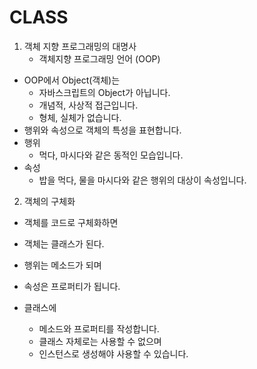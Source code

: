 # CLASS

1. 객체 지향 프로그래밍의 대명사
   - 객체지향 프로그래밍 언어 (OOP)

- OOP에서 Object(객체)는
  - 자바스크립트의 Object가 아닙니다.
  - 개념적, 사상적 접근입니다.
  - 형체, 실체가 없습니다.
- 행위와 속성으로 객체의 특성을 표현합니다.
- 행위
  - 먹다, 마시다와 같은 동적인 모습입니다.
- 속성
  - 밥을 먹다, 물을 마시다와 같은 행위의 대상이 속성입니다.

2. 객체의 구체화

- 객체를 코드로 구체화하면
- 객체는 클래스가 된다.
- 행위는 메소드가 되며
- 속성은 프로퍼티가 됩니다.

- 클래스에
  - 메소드와 프로퍼티를 작성합니다.
  - 클래스 자체로는 사용할 수 없으며
  - 인스턴스로 생성해야 사용할 수 있습니다.
